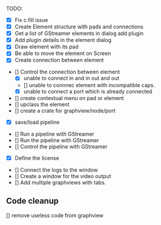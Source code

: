 TODO:

- [x] Fix c.fill issue
- [x] Create Element structure with pads and connections
- [x] Get a list of GStreamer elements in dialog add plugin
- [x] Add plugin details in the element dialog
- [x] Draw element with its pad
- [x] Be able to move the element on Screen
- [x] Create connection between element
- [] Control the connection between element
  - [x] unable to connect in and in out and out
  - [] unable to connnec element with incompatible caps.
  - [x] unable to connect a port which is already connected
- [] create contextual menu on pad or element
- [] upclass the element
- [] create a crate for graphview/node/port
- [x] save/load pipeline
- [] Run a pipeline with GStreamer
- [] Run the pipeline with GStreamer
- [] Control the pipeline with GStreamer
- [x] Define the license
- [] Connect the logs to the window
- [] Create a window for the video output
- [] Add multiple graphviews with tabs.

## Code cleanup

[] remove useless code from graphview
